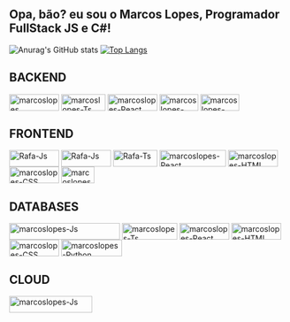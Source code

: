 ## Opa, bão? eu sou o Marcos Lopes, Programador FullStack JS e C#!

![Anurag's GitHub stats](https://github-readme-stats.vercel.app/api?username=marcoslopess&hide=stars&theme=merko)
[![Top Langs](https://github-readme-stats.vercel.app/api/top-langs/?username=marcoslopess&layout=compact&theme=merko)](https://github.com/anuraghazra/github-readme-stats)

## BACKEND

<div style="display: inline_block">
  <img align="center" alt="marcoslopes" height="30" width="90" src="https://img.shields.io/badge/JavaScript-F7DF1E?style=for-the-badge&logo=javascript&logoColor=black">
  <img align="center" alt="marcoslopes-Ts" height="30" width="80" src="https://img.shields.io/badge/Node.js-43853D?style=for-the-badge&logo=node.js&logoColor=white">
  <img align="center" alt="marcoslopes-React" height="30" width="90" src="https://img.shields.io/badge/Express.js-404D59?style=for-the-badge">
  <img align="center" alt="marcoslopes-HTML" height="30" width="70" src="https://img.shields.io/badge/C%23-239120?style=for-the-badge&logo=c-sharp&logoColor=white">
  <img align="center" alt="marcoslopes-CSS" height="30" width="70" src="https://img.shields.io/badge/.NET-5C2D91?style=for-the-badge&logo=.net&logoColor=white">
</div>

## FRONTEND

<div style="display: inline_block">
  <img align="center" alt="Rafa-Js" height="30" width="90" src="https://img.shields.io/badge/JavaScript-F7DF1E?style=for-the-badge&logo=javascript&logoColor=black">
  <img align="center" alt="Rafa-Js" height="30" width="90" src="https://img.shields.io/badge/Angular-DD0031?style=for-the-badge&logo=angular&logoColor=white">
  <img align="center" alt="Rafa-Ts" height="30" width="80" src="https://img.shields.io/badge/React-20232A?style=for-the-badge&logo=react&logoColor=61DAFB">
  <img align="center" alt="marcoslopes-React" height="30" width="120" src="https://img.shields.io/badge/React_Native-20232A?style=for-the-badge&logo=react&logoColor=61DAFB">
  <img align="center" alt="marcoslopes-HTML" height="30" width="90" src="https://img.shields.io/badge/Vue.js-35495E?style=for-the-badge&logo=vue.js&logoColor=4FC08D">
  <img align="center" alt="marcoslopes-CSS" height="30" width="90" src="https://img.shields.io/badge/HTML5-E34F26?style=for-the-badge&logo=html5&logoColor=white">
  <img align="center" alt="marcoslopes-Python" height="30" width="60" src="https://img.shields.io/badge/CSS3-1572B6?style=for-the-badge&logo=css3&logoColor=white">
</div>

## DATABASES

<div style="display: inline_block">
  <img align="center" alt="marcoslopes-Js" height="30" width="200" src="https://img.shields.io/badge/Microsoft%20SQL%20Server-CC2927?style=for-the-badge&logo=microsoft%20sql%20server&logoColor=white">
  <img align="center" alt="marcoslopes-Ts" height="30" width="100" src="https://img.shields.io/badge/MySQL-005C84?style=for-the-badge&logo=mysql&logoColor=white">
  <img align="center" alt="marcoslopes-React" height="30" width="90" src="https://img.shields.io/badge/MongoDB-4EA94B?style=for-the-badge&logo=mongodb&logoColor=white">
  <img align="center" alt="marcoslopes-HTML" height="30" width="90" src="	https://img.shields.io/badge/Neo4j-018bff?style=for-the-badge&logo=neo4j&logoColor=white">
  <img align="center" alt="marcoslopes-CSS" height="30" width="90" src="https://img.shields.io/badge/Oracle-F80000?style=for-the-badge&logo=Oracle&logoColor=white">
  <img align="center" alt="marcoslopes-Python" height="30" width="110" src="https://img.shields.io/badge/PostgreSQL-316192?style=for-the-badge&logo=postgresql&logoColor=white">
</div>

## CLOUD

<div style="display: inline_block">
  <img align="center" alt="marcoslopes-Js" height="30" width="150" src="https://img.shields.io/badge/Microsoft_Azure-0089D6?style=for-the-badge&logo=microsoft-azure&logoColor=white">
</div>
